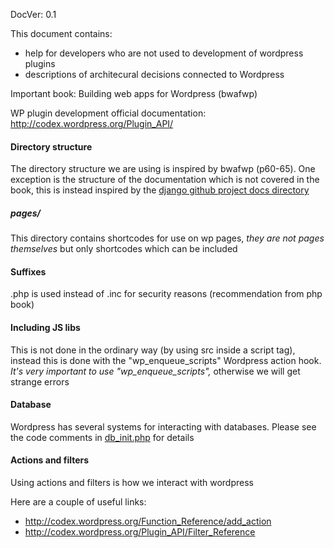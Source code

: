 DocVer: 0.1


This document contains:
* help for developers who are not used to development of wordpress plugins
* descriptions of architecural decisions connected to Wordpress

Important book: Building web apps for Wordpress (bwafwp)

WP plugin development official documentation: http://codex.wordpress.org/Plugin_API/


#### Directory structure

The directory structure we are using is inspired by bwafwp (p60-65). One exception is the structure of the documentation which is not covered in the book, this is instead inspired by the [django github project docs directory](https://github.com/django/django/tree/master/docs)


##### pages/

This directory contains shortcodes for use on wp pages, *they are not pages themselves* but only shortcodes which can be included


#### Suffixes

.php is used instead of .inc for security reasons (recommendation from php book)


#### Including JS libs

This is not done in the ordinary way (by using src inside a script tag), instead this is done with the "wp_enqueue_scripts" Wordpress action hook. *It's very important to use "wp_enqueue_scripts",* otherwise we will get strange errors


#### Database

Wordpress has several systems for interacting with databases. Please see the code comments in [db_init.php]() for details


#### Actions and filters

Using actions and filters is how we interact with wordpress

Here are a couple of useful links:
* http://codex.wordpress.org/Function_Reference/add_action
* http://codex.wordpress.org/Plugin_API/Filter_Reference


